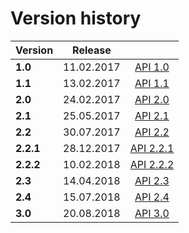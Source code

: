 # Version history

| Version |  Release   |                         |
| ------- | ---------- |:-----------------------:|
| **1.0** | 11.02.2017 | [API 1.0](v1.0/javadoc) |
| **1.1** | 13.02.2017 | [API 1.1](v1.1/javadoc) |
| **2.0** | 24.02.2017 | [API 2.0](v2.0/javadoc) |
| **2.1** | 25.05.2017 | [API 2.1](v2.1/javadoc) |
| **2.2** | 30.07.2017 | [API 2.2](v2.2/javadoc) |
| **2.2.1** | 28.12.2017 | [API 2.2.1](v2.2.1/javadoc) |
| **2.2.2** | 10.02.2018 | [API 2.2.2](v2.2.2/javadoc) |
| **2.3** | 14.04.2018 | [API 2.3](v2.3/javadoc) |
| **2.4** | 15.07.2018 | [API 2.4](v2.4/javadoc) |
| **3.0** | 20.08.2018 | [API 3.0](v3.0/javadoc) |
